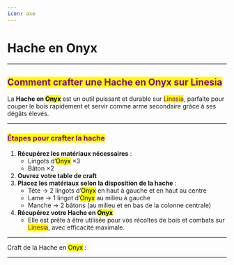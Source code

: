 ```yaml
---
icon: axe
---
```


# Hache en Onyx

***

## <mark style="color:purple;">Comment crafter une Hache en Onyx sur Linesia</mark>

La **Hache en&#x20;**<mark style="color:$danger;">**Onyx**</mark> est un outil puissant et durable sur <mark style="color:purple;">Linesia</mark>, parfaite pour couper le bois rapidement et servir comme arme secondaire grâce à ses dégâts élevés.

***

### <mark style="color:purple;">Étapes pour crafter la hache</mark>

1. **Récupérez les matériaux nécessaires** :
   * Lingots d’<mark style="color:$danger;">Onyx</mark> ×3
   * Bâton ×2
2. **Ouvrez votre table de craft**
3. **Placez les matériaux selon la disposition de la hache** :
   * Tête → 2 lingots d’<mark style="color:$danger;">Onyx</mark> en haut à gauche et en haut au centre
   * Lame → 1 lingot d’<mark style="color:$danger;">Onyx</mark> au milieu à gauche
   * Manche → 2 bâtons (au milieu et en bas de la colonne centrale)
4. **Récupérez votre Hache en&#x20;**<mark style="color:$danger;">**Onyx**</mark>
   * Elle est prête à être utilisée pour vos récoltes de bois et combats sur <mark style="color:purple;">Linesia</mark>, avec efficacité maximale.

***

Craft de la Hache en <mark style="color:$danger;">Onyx</mark> :&#x20;



***
